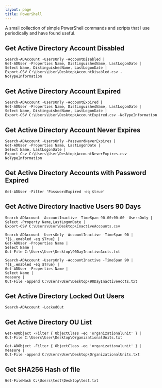 ```yaml
---
layout: page
title: PowerShell
---
```


A small collection of simple PowerShell commands and scripts that I use periodically and have found useful.


## Get Active Directory Account Disabled
~~~
Search-ADAccount -UsersOnly -AccountDisabled | 
Get-ADUser -Properties Name, DistinguishedName, LastLogonDate | 
Select Name, DistinguishedName, LastLogonDate | 
Export-CSV C:\Users\User\Desktop\AccountDisabled.csv -NoTypeInformation
~~~

## Get Active Directory Account Expired
~~~
Search-ADAccount -UsersOnly -AccountExpired | 
Get-ADUser -Properties Name, DistinguishedName, LastLogonDate | 
Select Name, DistinguishedName, LastLogonDate | 
Export-CSV C:\Users\User\Desktop\AccountExpired.csv -NoTypeInformation
~~~

## Get Active Directory Account Never Expires
~~~
Search-ADAccount -UsersOnly -PasswordNeverExpires | 
Get-ADUser -Properties Name, LastLogonDate | 
Select Name, LastLogonDate | 
Export-Csv C:\Users\User\Desktop\AccountNeverExpires.csv -NoTypeInformation
~~~

## Get Active Directory Accounts with Password Expired
~~~
Get-ADUser -Filter 'PasswordExpired -eq $true'
~~~

## Get Active Directory Inactive Users 90 Days
~~~
Search-ADAccount -AccountInactive -TimeSpan 90.00:00:00 -UsersOnly | 
Select -Property Name,LastLogonDate | 
Export-CSV C:\Users\User\Desktop\InactiveAccounts.csv
~~~

~~~
Search-ADAccount -UsersOnly -AccountInactive -TimeSpan 90 | 
?{$_.enabled -eq $True} | 
Get-ADUser -Properties Name | 
Select Name | 
Out-File C:\Users\User\Desktop\90DayInactiveAccts.txt
~~~

~~~
Search-ADAccount -UsersOnly -AccountInactive -TimeSpan 90 | 
?{$_.enabled -eq $True} | 
Get-ADUser -Properties Name | 
Select Name | 
measure | 
Out-File -append C:\Users\User\Desktop\90DayInactiveAccts.txt
~~~

## Get Active Directory Locked Out Users
~~~
Search-ADAccount -LockedOut
~~~

## Get Active Directory OU List

~~~
Get-ADObject -Filter { ObjectClass -eq 'organizationalunit' } | 
Out-File C:\Users\User\Desktop\OrganizationalUnits.txt
~~~

~~~
Get-ADObject -Filter { ObjectClass -eq 'organizationalunit' } | 
measure | 
Out-File -append C:\Users\User\Desktop\OrganizationalUnits.txt
~~~

## Get SHA256 Hash of file
~~~
Get-FileHash C:\Users\test\Desktop\test.txt
~~~

